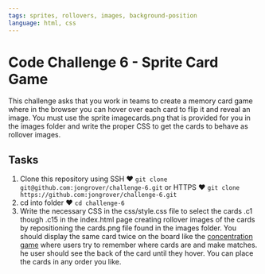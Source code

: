 ```yaml
---
tags: sprites, rollovers, images, background-position
language: html, css
---
```


# Code Challenge 6 - Sprite Card Game

This challenge asks that you work in teams to create a memory card game where in the browser you can hover over each card to flip it and reveal an image. You must use the sprite imagecards.png that is provided for you in the images folder and write the proper CSS to get the cards to behave as rollover images.

## Tasks

1. Clone this repository using SSH ♥ `git clone git@github.com:jongrover/challenge-6.git` or HTTPS ♥ `git clone https://github.com:jongrover/challenge-6.git`
2. cd into folder ♥ `cd challenge-6`
3. Write the necessary CSS in the css/style.css file to select the cards .c1 though .c15 in the index.html page creating rollover images of the cards by repositioning the cards.png file found in the images folder. You should display the same card twice on the board like the [concentration game](http://en.wikipedia.org/wiki/Concentration_(game)) where users try to remember where cards are and make matches. he user should see the back of the card until they hover. You can place the cards in any order you like.